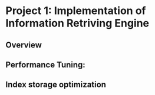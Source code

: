 # Project 1: Implementation of Information Retriving Engine

## Overview

## Performance Tuning:

## Index storage optimization



